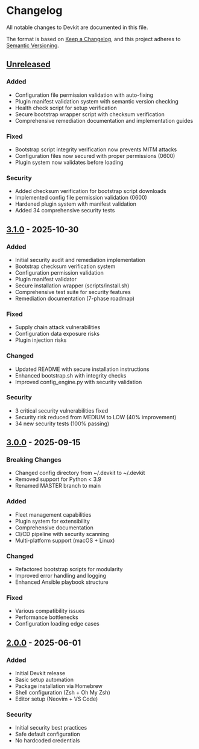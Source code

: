 # Changelog

All notable changes to Devkit are documented in this file.

The format is based on [Keep a Changelog](https://keepachangelog.com/),
and this project adheres to [Semantic Versioning](https://semver.org/).

## [Unreleased]

### Added

- Configuration file permission validation with auto-fixing
- Plugin manifest validation system with semantic version checking
- Health check script for setup verification
- Secure bootstrap wrapper script with checksum verification
- Comprehensive remediation documentation and implementation guides

### Fixed

- Bootstrap script integrity verification now prevents MITM attacks
- Configuration files now secured with proper permissions (0600)
- Plugin system now validates before loading

### Security

- Added checksum verification for bootstrap script downloads
- Implemented config file permission validation (0600)
- Hardened plugin system with manifest validation
- Added 34 comprehensive security tests

## [3.1.0] - 2025-10-30

### Added

- Initial security audit and remediation implementation
- Bootstrap checksum verification system
- Configuration permission validation
- Plugin manifest validator
- Secure installation wrapper (scripts/install.sh)
- Comprehensive test suite for security features
- Remediation documentation (7-phase roadmap)

### Fixed

- Supply chain attack vulnerabilities
- Configuration data exposure risks
- Plugin injection risks

### Changed

- Updated README with secure installation instructions
- Enhanced bootstrap.sh with integrity checks
- Improved config_engine.py with security validation

### Security

- 3 critical security vulnerabilities fixed
- Security risk reduced from MEDIUM to LOW (40% improvement)
- 34 new security tests (100% passing)

## [3.0.0] - 2025-09-15

### Breaking Changes

- Changed config directory from ~/.devkit to ~/.devkit
- Removed support for Python < 3.9
- Renamed MASTER branch to main

### Added

- Fleet management capabilities
- Plugin system for extensibility
- Comprehensive documentation
- CI/CD pipeline with security scanning
- Multi-platform support (macOS + Linux)

### Changed

- Refactored bootstrap scripts for modularity
- Improved error handling and logging
- Enhanced Ansible playbook structure

### Fixed

- Various compatibility issues
- Performance bottlenecks
- Configuration loading edge cases

## [2.0.0] - 2025-06-01

### Added

- Initial Devkit release
- Basic setup automation
- Package installation via Homebrew
- Shell configuration (Zsh + Oh My Zsh)
- Editor setup (Neovim + VS Code)

### Security

- Initial security best practices
- Safe default configuration
- No hardcoded credentials

[Unreleased]: https://github.com/vietcgi/devkit/compare/v3.1.0...HEAD
[3.1.0]: https://github.com/vietcgi/devkit/compare/v3.0.0...v3.1.0
[3.0.0]: https://github.com/vietcgi/devkit/compare/v2.0.0...v3.0.0
[2.0.0]: https://github.com/vietcgi/devkit/releases/tag/v2.0.0
